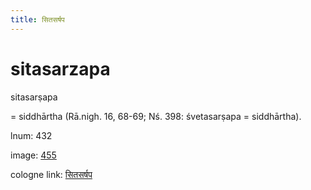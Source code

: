 ```yaml
---
title: सितसर्षप
---
```


# sitasarzapa

sitasarṣapa  <div n="P" />= siddhārtha (Rā.nigh. 16, 68-69; Nś. 398: śvetasarṣapa = siddhārtha).

lnum: 432

image: [455](https://www.sanskrit-lexicon.uni-koeln.de/scans/csl-apidev/servepdf.php?dict=snp&page=455)

cologne link: [सितसर्षप](https://sanskrit-lexicon.uni-koeln.de/scans/csl-apidev/getword.php?dict=snp&key=सितसर्षप)

